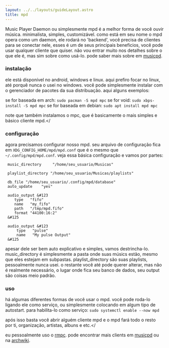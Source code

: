 ```yaml
---
layout: ../../layouts/guideLayout.astro
title: mpd
---
```


Music Player Daemon ou simplesmente mpd é a melhor forma de você ouvir música. minimalista, simples, customizável.
como está em seu nome o mpd opera como um daemon, ele rodará no 'backend', você precisa de clientes para se conectar nele, esses é um de seus principais beneficios, você pode usar qualquer cliente que quiser.
não vou entrar muito nos detalhes sobre o que ele é, mas sim sobre como usá-lo. pode saber mais sobre em [musicpd](https://musicpd.org).

### instalação
ele está disponível no android, windows e linux. aqui prefiro focar no linux, até porquê nunca o usei no windows.
você pode simplesmente instalar com o gerenciador de pacotes da sua distribuação. aqui alguns exemplos:

se for baseada em arch: ```sudo pacman -S mpd mpc```
se for void: ```sudo xbps-install -S mpd mpc```
se for baseada em debian: ```sudo apt install mpd mpc```
<br>

note que também instalamos o mpc, que é basicamente o mais simples e básico cliente mpd.</

### configuração
agora precisamos configurar nosso mpd. seu arquivo de configuração fica em ```XDG_CONFIG_HOME/mpd/mpd.conf``` que é o mesmo que ```~/.config/mpd/mpd.conf```.
veja essa básica configuração e vamos por partes:

```
 music_directory     "/home/seu_usuario/Musicas"
 
 playlist_directory "/home/seu_usuario/Musicas/playlists"
 
 db_file "/home/seu_usuario/.config/mpd/database"
 auto_update	"yes"
 
 audio_output &#123
    type   "fifo"
    name   "my_fifo"
    path   "/tmp/mpd.fifo"
    format "44100:16:2"
 &#125
 
 audio_output &#123
     type	"pulse"
     name	"My pulse Output"
 &#125
```


apesar dele ser bem auto explicativo e simples, vamos destrincha-lo.
music_directory é simplesmente a pasta onde suas músics estão, mesmo que eles estejam em subpastas.
playlist_directory são suas playlists, pessoalmente nunca usei.
o restante você até pode querer alterar, mas não é realmente necessário, o lugar onde fica seu banco de dados, seu output são coisas meio padrão.

### uso
há algumas diferentes formas de você usar o mpd. você pode roda-lo ligando ele como serviço, ou simplesmente colocando em algum tipo de autostart.
para habilita-lo como serviço: ```sudo systemctl enable --now mpd```

após isso basta você abrir alguém cliente mpd e o mpd fará todo o resto por ti, organização, artistas, albuns e etc.</

eu pessoalmente uso o [rmpc](https://mierak.github.io/rmpc).
pode encontrar mais clients em [musicpd](https://www.musicpd.org/clients/) ou na [archwiki](https://wiki.archlinux.org/title/Music_Player_Daemon#Clients).
